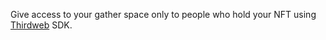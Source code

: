 Give access to your gather space only to people who hold your NFT using [Thirdweb](https://thirdweb.com) SDK.
